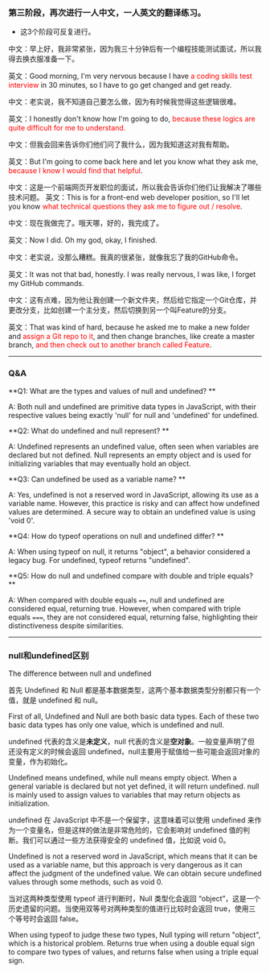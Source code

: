 
### 第三阶段，再次进行一人中文，一人英文的翻译练习。

- 这3个阶段可反复进行。

中文：早上好，我非常紧张，因为我三十分钟后有一个编程技能测试面试，所以我得去换衣服准备一下。

英文：Good morning, I'm very nervous because I have <font color="#ff0000">a coding skills test interview</font> in 30 minutes, so I have to go get changed and get ready.

中文：老实说，我不知道自己要怎么做，因为有时候我觉得这些逻辑很难。

英文：I honestly don't know how I'm going to do, <font color="#ff0000">because these logics are quite difficult for me to understand.</font>

中文：但我会回来告诉你们他们问了我什么，因为我知道这对我有帮助。

英文：But I'm going to come back here and let you know what they ask me, <font color="#ff0000">because I know I would find that helpful</font>.

中文：这是一个前端网页开发职位的面试，所以我会告诉你们他们让我解决了哪些技术问题。 英文：This is for a front-end web developer position, so I'll let you know <font color="#ff0000">what technical questions they ask me to figure out / resolve</font>.

中文：现在我做完了。哦天哪，好的，我完成了。

英文：Now I did. Oh my god, okay, I finished.

中文：老实说，没那么糟糕。我真的很紧张，就像我忘了我的GitHub命令。

英文：It was not that bad, honestly. I was really nervous, I was like, I forget my GitHub commands.

中文：这有点难，因为他让我创建一个新文件夹，然后给它指定一个Git仓库，并更改分支，比如创建一个主分支，然后切换到另一个叫Feature的分支。

英文：That was kind of hard, because he asked me to make a new folder and <font color="#ff0000">assign a Git repo to it</font>, and then change branches, like create a master branch, <font color="#ff0000">and then check out to another branch called Feature</font>.

---

### Q&A
**Q1: What are the types and values of null and undefined?  **

A: Both null and undefined are primitive data types in JavaScript, with their respective values being exactly 'null' for null and 'undefined' for undefined.

**Q2: What do undefined and null represent?  **

A: Undefined represents an undefined value, often seen when variables are declared but not defined. Null represents an empty object and is used for initializing variables that may eventually hold an object.

**Q3: Can undefined be used as a variable name?  **

A: Yes, undefined is not a reserved word in JavaScript, allowing its use as a variable name. However, this practice is risky and can affect how undefined values are determined. A secure way to obtain an undefined value is using 'void 0'.

**Q4: How do typeof operations on null and undefined differ?  **

A: When using typeof on null, it returns "object", a behavior considered a legacy bug. For undefined, typeof returns "undefined".

**Q5: How do null and undefined compare with double and triple equals?  **

A: When compared with double equals `==`, null and undefined are considered equal, returning true. However, when compared with triple equals `===`, they are not considered equal, returning false, highlighting their distinctiveness despite similarities.

---
### null和undefined区别

The difference between null and undefined

首先 Undefined 和 Null 都是基本数据类型，这两个基本数据类型分别都只有一个值，就是 undefined 和 null。

First of all, Undefined and Null are both basic data types. Each of these two basic data types has only one value, which is undefined and null.

undefined 代表的含义是**未定义**，null 代表的含义是**空对象**。一般变量声明了但还没有定义的时候会返回 undefined，null主要用于赋值给一些可能会返回对象的变量，作为初始化。

Undefined means undefined, while null means empty object. When a general variable is declared but not yet defined, it will return undefined. null is mainly used to assign values to variables that may return objects as initialization.

undefined 在 JavaScript 中不是一个保留字，这意味着可以使用 undefined 来作为一个变量名，但是这样的做法是非常危险的，它会影响对 undefined 值的判断。我们可以通过一些方法获得安全的 undefined 值，比如说 void 0。

Undefined is not a reserved word in JavaScript, which means that it can be used as a variable name, but this approach is very dangerous as it can affect the judgment of the undefined value. We can obtain secure undefined values through some methods, such as void 0.

当对这两种类型使用 typeof 进行判断时，Null 类型化会返回 “object”，这是一个历史遗留的问题。当使用双等号对两种类型的值进行比较时会返回 true，使用三个等号时会返回 false。

When using typeof to judge these two types, Null typing will return "object", which is a historical problem. Returns true when using a double equal sign to compare two types of values, and returns false when using a triple equal sign.

